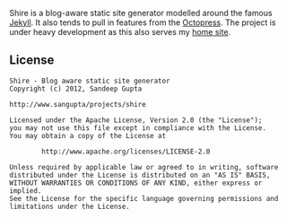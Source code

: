 Shire is a blog-aware static site generator modelled around the famous [Jekyll](https://github.com/mojombo/jekyll). It also tends to pull in features from the [Octopress](https://github.com/imathis/octopress). The project is under heavy development as this also serves my [home site](http://www.sangupta.com).


License
-------

	Shire - Blog aware static site generator 
	Copyright (c) 2012, Sandeep Gupta

	http://www.sangupta/projects/shire

	Licensed under the Apache License, Version 2.0 (the "License");
	you may not use this file except in compliance with the License.
	You may obtain a copy of the License at

			http://www.apache.org/licenses/LICENSE-2.0

	Unless required by applicable law or agreed to in writing, software
	distributed under the License is distributed on an "AS IS" BASIS,
	WITHOUT WARRANTIES OR CONDITIONS OF ANY KIND, either express or implied.
	See the License for the specific language governing permissions and
	limitations under the License.

